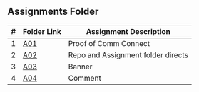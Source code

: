 ##  Assignments Folder

|   #   | Folder Link | Assignment Description |
| :---: | ----------- | ---------------------- |
|   1   | [A01](https://github.com/tdsnyder3/2143-OOP-Snyder/tree/main/Assignments/A01) | Proof of Comm Connect | 
|   2   | [A02](https://github.com/tdsnyder3/2143-OOP-Snyder/tree/main/Assignments/A02) | Repo and Assignment folder directs | 
|   3   | [A03](https://github.com/tdsnyder3/2143-OOP-Snyder/tree/main/Assignments/A03) | Banner |
|   4   | [A04](https://github.com/tdsnyder3/2143-OOP-Snyder/tree/main/Assignments/A03) | Comment  |
